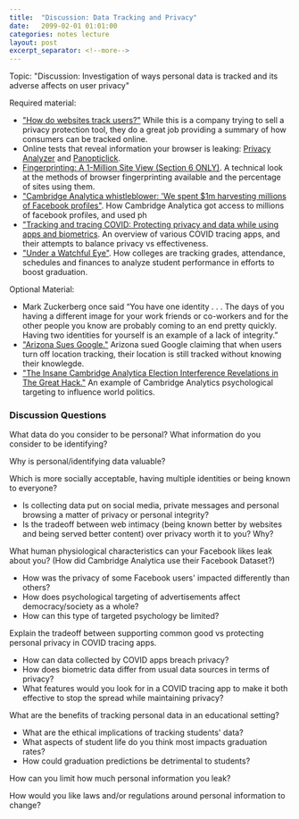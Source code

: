 ```yaml
---
title:  "Discussion: Data Tracking and Privacy"
date:   2099-02-01 01:01:00
categories: notes lecture 
layout: post
excerpt_separator: <!--more-->
---
```


Topic: "Discussion: Investigation of ways personal data is tracked and its adverse affects on user privacy" 

<!--more-->

Required material:
 - ["How do websites track users?"][jg_tracking] While this is a company trying to sell a privacy protection tool, they do a great job providing a summary of how consumers can be tracked online. 
 - Online tests that reveal information your browser is leaking: [Privacy Analyzer][jg_privacy] and [Panopticlick][jg_opti].
 - [Fingerprinting: A 1-Million Site View (Section 6 ONLY)][jg_fingerprint]. A technical look at the methods of browser fingerprinting available and the percentage of sites using them.
 - ["Cambridge Analytica whistleblower: 'We spent $1m harvesting millions of Facebook profiles"][jg_Cambridge1]. How Cambridge Analytica got access to millions of facebook profiles, and used ph
 - ["Tracking and tracing COVID: Protecting privacy and data while using apps and biometrics][jg_COVID]. An overview of various COVID tracing apps, and their attempts to balance privacy vs effectiveness.
 - ["Under a Watchful Eye"][jg_college].  How colleges are tracking grades, attendance, schedules and finances to analyze student performance in efforts to boost graduation.
  
[jg_fingerprint]:https://www.cs.princeton.edu/~arvindn/publications/OpenWPM_1_million_site_tracking_measurement.pdf
[jg_opti]:https://panopticlick.eff.org/
[jg_tracking]:https://www.cookiebot.com/en/website-tracking/
[jg_Cambridge1]:https://www.youtube.com/watch?v=FXdYSQ6nu-M
[jg_COVID]:http://www.oecd.org/coronavirus/policy-responses/tracking-and-tracing-covid-protecting-privacy-and-data-while-using-apps-and-biometrics-8f394636/
[jg_college]:https://www.apmreports.org/episode/2019/08/06/college-data-tracking-students-graduation


Optional Material:
 - Mark Zuckerberg once said “You have one identity . . . The days of you having a different image for your work friends or co-workers and for the other people you know are probably coming to an end pretty quickly. Having two identities for yourself is an example of a lack of integrity.”
 - ["Arizona Sues Google."][jg_location] Arizona sued Google claiming that when users turn off location tracking, their location is still tracked without knowing their knowlegde.
 - ["The Insane Cambridge Analytica Election Interference Revelations in The Great Hack."][jg_cambridge2] An example of Cambridge Analytics psychological targeting to influence world politics.

[jg_privacy]:https://privacy.net/analyzer/
[jg_cambridge2]:https://advox.globalvoices.org/2019/08/06/netflixs-the-great-hack-highlights-cambridge-analyticas-role-in-trinidad-tobago-elections/
[jg_location]:https://www.startribune.com/arizona-sues-google-over-deceptive-location-tracking/570819102/

### Discussion Questions


What data do you consider to be personal? What information do you consider to be identifying?

Why is personal/identifying data valuable?

Which is more socially acceptable, having multiple identities or being known to everyone?
 - Is collecting data put on social media, private messages and personal browsing a matter of privacy or personal integrity?
 - Is the tradeoff between web intimacy (being known better by websites and being served better content) over privacy worth it to you? Why?
    
What human physiological characteristics can your Facebook likes leak about you? (How did Cambridge Analytica use their Facebook Dataset?)
 - How was the privacy of some Facebook users' impacted differently than others? 
 - How does psychological targeting of advertisements affect democracy/society as a whole?
 - How can this type of targeted psychology be limited?

Explain the tradeoff between supporting common good vs protecting personal privacy in COVID tracing apps. 
 - How can data collected by COVID apps breach privacy?
 - How does biometric data differ from usual data sources in terms of privacy?
 - What features would you look for in a COVID tracing app to make it both effective to stop the spread while maintaining privacy?
    
What are the benefits of tracking personal data in an educational setting?
 - What are the ethical implications of tracking students' data?
 - What aspects of student life do you think most impacts graduation rates?
 - How could graduation predictions be detrimental to students?

How can you limit how much personal information you leak?

How would you like laws and/or regulations around personal information to change?

